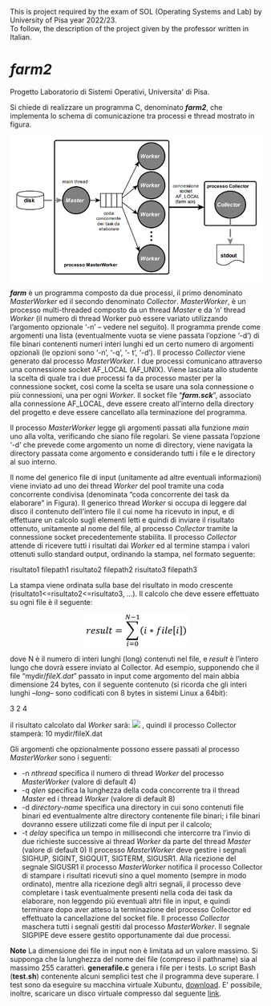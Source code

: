 This is project required by the exam of SOL (Operating Systems and Lab) by University of Pisa year 2022/23.  <br>
To follow, the description of the project given by the professor written in Italian.

# *farm2*
Progetto Laboratorio di Sistemi Operativi, Universita' di Pisa.

Si chiede di realizzare un programma C, denominato __*farm2*__, che implementa lo schema di comunicazione tra
processi e thread mostrato in figura.

<p align="center">
  <img src="utility/img/figura1.png" style="display: block; margin: 0 auto;">
</p>

__*farm*__ è un programma composto da due processi, il primo denominato *MasterWorker* ed il secondo denominato *Collector*.
*MasterWorker*, è un processo multi-threaded composto da un thread *Master* e da ‘*n*’ thread *Worker*
(il numero di thread Worker può essere variato utilizzando l’argomento opzionale ‘-n’ – vedere nel seguito).
Il programma prende come argomenti una lista (eventualmente vuota se viene passata l’opzione ‘-d’) di file
binari contenenti numeri interi lunghi ed un certo numero di argomenti opzionali (le opzioni sono ‘-n’, ‘-q’, ‘-
t’, ‘-d’). Il processo *Collector* viene generato dal processo *MasterWorker*. I due processi comunicano attraverso
una connessione socket AF_LOCAL (AF_UNIX). Viene lasciata allo studente la scelta di quale tra i due
processi fa da processo master per la connessione socket, così come la scelta se usare una sola connessione o
più connessioni, una per ogni *Worker*. Il socket file “__*farm.sck*__”, associato alla connessione AF_LOCAL, deve
essere creato all’interno della directory del progetto e deve essere cancellato alla terminazione del programma.

Il processo *MasterWorker* legge gli argomenti passati alla funzione *main* uno alla volta, verificando che siano
file regolari. Se viene passata l’opzione ‘-d’ che prevede come argomento un nome di directory, viene navigata
la directory passata come argomento e considerando tutti i file e le directory al suo interno. 

Il nome del generico file di input (unitamente ad altre eventuali informazioni) viene inviato ad uno dei thread
*Worker* del pool tramite una coda concorrente condivisa (denominata “coda concorrente dei task da elaborare”
in Figura). Il generico thread *Worker* si occupa di leggere dal disco il contenuto dell’intero file il cui nome
ha ricevuto in input, e di effettuare un calcolo sugli elementi letti e quindi di inviare il risultato ottenuto,
unitamente al nome del file, al processo *Collector* tramite la connessione socket precedentemente stabilita.
Il processo *Collector* attende di ricevere tutti i risultati dai *Worker* ed al termine stampa i valori ottenuti sullo
standard output, ordinando la stampa, nel formato seguente:

risultato1 filepath1
risultato2 filepath2
risultato3 filepath3

La stampa viene ordinata sulla base del risultato in modo crescente (risultato1<=risultato2<=risultato3, …). Il
calcolo che deve essere effettuato su ogni file è il seguente:

<p align="center">
  <img src="utility/img/figura2.png" style="display: block; margin: 0 auto;">
</p>

dove N è il numero di interi lunghi (long) contenuti nel file, e *result* è l’intero lungo che dovrà essere inviato
al Collector. Ad esempio, supponendo che il file “mydir/*fileX.dat*” passato in input come argomento del main
abbia dimensione 24 bytes, con il seguente contenuto (si ricorda che gli interi lunghi –*long*– sono codificati
con 8 bytes in sistemi Linux a 64bit):

3
2
4

il risultato calcolato dal *Worker* sarà: ![](/utility/img/figura3.png) , quindi il processo Collector stamperà:
 10 mydir/fileX.dat

Gli argomenti che opzionalmente possono essere passati al processo *MasterWorker* sono i seguenti:
- -n *nthread* specifica il numero di thread *Worker* del processo *MasterWorker* (valore di default 4)
- -q *qlen* specifica la lunghezza della coda concorrente tra il thread *Master* ed i thread *Worker* (valore
di default 8)
- -d *directory-name* specifica una directory in cui sono contenuti file binari ed eventualmente altre
directory contenente file binari; i file binari dovranno essere utilizzati come file di input per il calcolo;
- -t *delay* specifica un tempo in millisecondi che intercorre tra l’invio di due richieste successive ai
thread *Worker* da parte del thread *Master* (valore di default 0)
Il processo *MasterWorker* deve gestire i segnali SIGHUP, SIGINT, SIGQUIT, SIGTERM, SIGUSR1. Alla
ricezione del segnale SIGUSR1 il processo *MasterWorker* notifica il processo Collector di stampare i risultati
ricevuti sino a quel momento (sempre in modo ordinato), mentre alla ricezione degli altri segnali, il processo
deve completare i task eventualmente presenti nella coda dei task da elaborare, non leggendo più eventuali
altri file in input, e quindi terminare dopo aver atteso la terminazione del processo Collector ed effettuato la
cancellazione del socket file. Il processo *Collector* maschera tutti i segnali gestiti dal processo *MasterWorker*.
Il segnale SIGPIPE deve essere gestito opportunamente dai due processi.

__Note__
La dimensione dei file in input non è limitata ad un valore massimo. Si supponga che la lunghezza del nome
dei file (compreso il pathname) sia al massimo 255 caratteri.
__generafile.c__ genera i file per i tests.
Lo script Bash (__test.sh__) contenente alcuni semplici test che il programma deve superare.
I test sono da eseguire su macchina virtuale Xubuntu, [download](http://xubuntu.org/). E' possibile, inoltre, scaricare un disco virtuale compresso dal seguente [link](http://calvados.di.unipi.it/storage/teaching/LinuxVM/xubuntu.vmdk.zip).